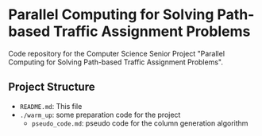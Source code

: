# Parallel Computing for Solving Path-based Traffic Assignment Problems
Code repository for the Computer Science Senior Project "Parallel Computing for Solving Path-based Traffic Assignment Problems".

## Project Structure
- `README.md`: This file
- `./warm_up`: some preparation code for the project
  - `pseudo_code.md`: pseudo code for the column generation algorithm

